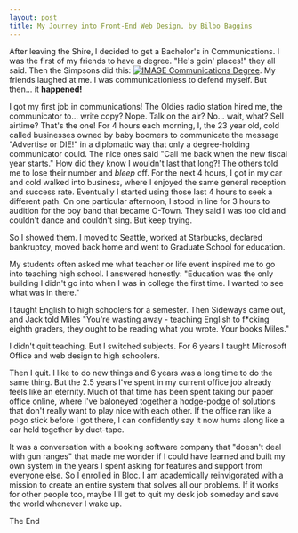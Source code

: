```yaml
---
layout: post
title: My Journey into Front-End Web Design, by Bilbo Baggins
---
```


After leaving the Shire, I decided to get a Bachelor's in Communications. I was the first of my friends to have a degree. "He's goin' places!" they all said. Then the Simpsons did this:
[![IMAGE Communications Degree](https://img.youtube.com/vi/_4OuAAM4v_Y/0.jpg)](https://www.youtube.com/watch?v=_4OuAAM4v_Y). My friends laughed at me. I was communicationless to defend myself. But then... it **happened!**

I got my first job in communications! The Oldies radio station hired me, the communicator to... write copy?  Nope. Talk on the air? No... wait, what? Sell airtime? That's the one! For 4 hours each morning, I, the 23 year old, cold called businesses owned by baby boomers to communicate the message "Advertise or DIE!" in a diplomatic way that only a degree-holding communicator could. The nice ones said "Call me back when the new fiscal year starts." How did they know I wouldn't last that long?! The others told me to lose their number and *bleep* off. For the next 4 hours, I got in my car and cold walked into business, where I enjoyed the same general reception and success rate. Eventually I started using those last 4 hours to seek a different path. On one particular afternoon, I stood in line for 3 hours to audition for the boy band that became O-Town. They said I was too old and couldn't dance and couldn't sing. But keep trying.

So I showed them. I moved to Seattle, worked at Starbucks, declared bankruptcy, moved back home and went to Graduate School for education.

My students often asked me what teacher or life event inspired me to go into teaching high school. I answered honestly: "Education was the only building I didn't go into when I was in college the first time. I wanted to see what was in there."

I taught English to high schoolers for a semester. Then Sideways came out, and Jack told Miles "You're wasting away - teaching English to f*cking eighth graders, they ought to be reading what you wrote. Your books Miles."

I didn't quit teaching. But I switched subjects. For 6 years I taught Microsoft Office and web design to high schoolers.

Then I quit. I like to do new things and 6 years was a long time to do the same thing. But the 2.5 years I've spent in my current office job already feels like an eternity. Much of that time has been spent taking our paper office online, where I've baloneyed together a hodge-podge of solutions that don't really want to play nice with each other. If the office ran like a pogo stick before I got there, I can confidently say it now hums along like a car held together by duct-tape.

It was a conversation with a booking software company that "doesn't deal with gun ranges" that made me wonder if I could have learned and built my own system in the years I spent asking for features and support from everyone else. So I enrolled in Bloc. I am academically reinvigorated with a mission to create an entire system that solves all our problems. If it works for other people too, maybe I'll get to quit my desk job someday and save the world whenever I wake up.

The End